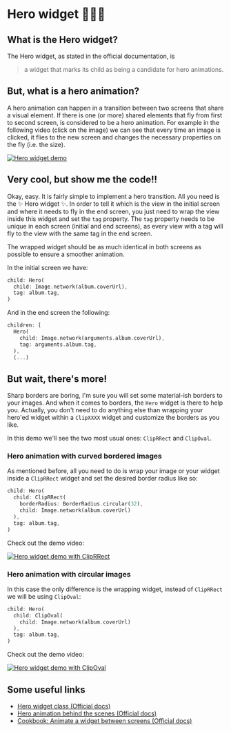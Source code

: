 # Hero widget 🦸🏻‍♀️

## What is the Hero widget?

The Hero widget, as stated in the official documentation, is

>a widget that marks its child as being a candidate for hero animations.

## But, what is a hero animation?

A hero animation can happen in a transition between two screens that share a visual element. If there is one (or more) shared elements that fly from first to second screen, is considered to be a hero animation. 
For example in the following video (click on the image) we can see that every time an image is clicked, it flies to the new screen and changes the necessary properties on the fly (i.e. the size).

[![Hero widget demo](https://img.youtube.com/vi/tHD5WEEqcS4/0.jpg)](https://www.youtube.com/watch?v=tHD5WEEqcS4)

## Very cool, but show me the code!!

Okay, easy. It is fairly simple to implement a hero transition. All you need is the ✨ Hero widget ✨. In order to tell it which is the view in the initial screen and where it needs to fly in the end screen, you just need to wrap the view inside this widget and set the `tag` property. The `tag` property needs to be unique in each screen (initial and end screens), as every view with a tag will fly to the view with the same tag in the end screen.

The wrapped widget should be as much identical in both screens as possible to ensure a smoother animation.

In the initial screen we have:
```dart
child: Hero(
  child: Image.network(album.coverUrl),
  tag: album.tag,
)
```

And in the end screen the following:
```dart
children: [
  Hero(
    child: Image.network(arguments.album.coverUrl),
    tag: arguments.album.tag,
  ),
  (...)
```

## But wait, there's more!

Sharp borders are boring, I'm sure you will set some material-ish borders to your images. And when it comes to borders, the `Hero` widget is there to help you. Actually, you don't need to do anything else than wrapping your hero'ed widget within a `ClipXXXX` widget and customize the borders as you like.

In this demo we'll see the two most usual ones: `ClipRRect` and `ClipOval`.

### Hero animation with curved bordered images

As mentioned before, all you need to do is wrap your image or your widget inside a `ClipRRect` widget and set the desired border radius like so:

```dart
child: Hero(
  child: ClipRRect(
    borderRadius: BorderRadius.circular(32),
    child: Image.network(album.coverUrl)
  ),
  tag: album.tag,
)
```

Check out the demo video:

[![Hero widget demo with ClipRRect](https://img.youtube.com/vi/OlY3aCAm_QE/0.jpg)](https://www.youtube.com/watch?v=OlY3aCAm_QE)

### Hero animation with circular images

In this case the only difference is the wrapping widget, instead of `ClipRRect` we will be using `ClipOval`:

```dart
child: Hero(
  child: ClipOval(
    child: Image.network(album.coverUrl)
  ),
  tag: album.tag,
)
```

Check out the demo video:

[![Hero widget demo with ClipOval](https://img.youtube.com/vi/i2iqlb9Fh7Q/0.jpg)](https://www.youtube.com/watch?v=i2iqlb9Fh7Q)

## Some useful links

- [Hero widget class (Official docs)](https://api.flutter.dev/flutter/widgets/Hero-class.html)
- [Hero animation behind the scenes (Official docs)](https://flutter.dev/docs/development/ui/animations/hero-animations)
- [Cookbook: Animate a widget between screens (Official docs)](https://flutter.dev/docs/cookbook/navigation/hero-animations)
